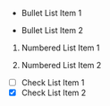 * Bullet List Item 1

* Bullet List Item 2

1. Numbered List Item 1

2. Numbered List Item 2

* [ ] Check List Item 1
* [x] Check List Item 2
